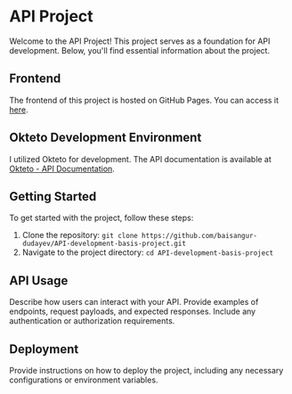 # API Project

Welcome to the API Project! This project serves as a foundation for API development. Below, you'll find essential information about the project.

## Frontend

The frontend of this project is hosted on GitHub Pages. You can access it [here](https://baisangur-dudayev.github.io/API-development-basis-project/myproject/).

## Okteto Development Environment

I utilized Okteto for development. The API documentation is available at [Okteto - API Documentation](https://useritem-api-service-baisangur-dudayev.cloud.okteto.net/docs#/).

## Getting Started

To get started with the project, follow these steps:

1. Clone the repository: `git clone https://github.com/baisangur-dudayev/API-development-basis-project.git`
2. Navigate to the project directory: `cd API-development-basis-project`

## API Usage

Describe how users can interact with your API. Provide examples of endpoints, request payloads, and expected responses. Include any authentication or authorization requirements.



## Deployment

Provide instructions on how to deploy the project, including any necessary configurations or environment variables.


